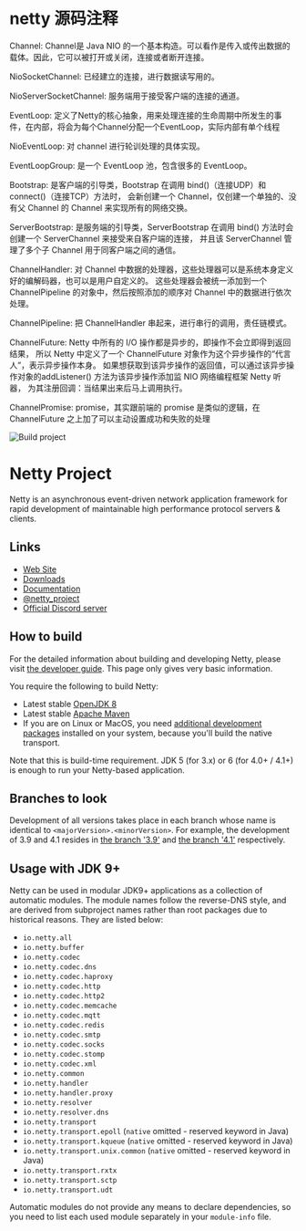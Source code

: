 # netty 源码注释

Channel: Channel是 Java NIO 的一个基本构造。可以看作是传入或传出数据的载体。因此，它可以被打开或关闭，连接或者断开连接。

NioSocketChannel: 已经建立的连接，进行数据读写用的。

NioServerSocketChannel: 服务端用于接受客户端的连接的通道。

EventLoop: 定义了Netty的核心抽象，用来处理连接的生命周期中所发生的事件，在内部，将会为每个Channel分配一个EventLoop，实际内部有单个线程

NioEventLoop: 对 channel 进行轮训处理的具体实现。

EventLoopGroup: 是一个 EventLoop 池，包含很多的 EventLoop。

Bootstrap:   是客户端的引导类，Bootstrap 在调用 bind()（连接UDP）和 connect()（连接TCP）方法时，
会新创建一个 Channel，仅创建一个单独的、没有父 Channel 的 Channel 来实现所有的网络交换。

ServerBootstrap: 是服务端的引导类，ServerBootstrap 在调用 bind() 方法时会创建一个 ServerChannel 来接受来自客户端的连接，
并且该 ServerChannel 管理了多个子 Channel 用于同客户端之间的通信。

ChannelHandler: 对 Channel 中数据的处理器，这些处理器可以是系统本身定义好的编解码器，也可以是用户自定义的。
这些处理器会被统一添加到一个 ChannelPipeline 的对象中，然后按照添加的顺序对 Channel 中的数据进行依次处理。


ChannelPipeline: 把 ChannelHandler 串起来，进行串行的调用，责任链模式。

ChannelFuture:  Netty 中所有的 I/O 操作都是异步的，即操作不会立即得到返回结果，
所以 Netty 中定义了一个 ChannelFuture 对象作为这个异步操作的“代言人”，表示异步操作本身。
如果想获取到该异步操作的返回值，可以通过该异步操作对象的addListener() 方法为该异步操作添加监 NIO 网络编程框架 Netty 听器，
为其注册回调：当结果出来后马上调用执行。

ChannelPromise: promise，其实跟前端的 promise 是类似的逻辑，在 ChannelFuture 之上加了可以主动设置成功和失败的处理



![Build project](https://github.com/netty/netty/workflows/Build%20project/badge.svg)

# Netty Project

Netty is an asynchronous event-driven network application framework for rapid development of maintainable high performance protocol servers & clients.

## Links

* [Web Site](https://netty.io/)
* [Downloads](https://netty.io/downloads.html)
* [Documentation](https://netty.io/wiki/)
* [@netty_project](https://twitter.com/netty_project)
* [Official Discord server](https://discord.gg/q4aQ2XjaCa)

## How to build

For the detailed information about building and developing Netty, please visit [the developer guide](https://netty.io/wiki/developer-guide.html).  This page only gives very basic information.

You require the following to build Netty:

* Latest stable [OpenJDK 8](https://adoptium.net/)
* Latest stable [Apache Maven](https://maven.apache.org/)
* If you are on Linux or MacOS, you need [additional development packages](https://netty.io/wiki/native-transports.html) installed on your system, because you'll build the native transport.

Note that this is build-time requirement.  JDK 5 (for 3.x) or 6 (for 4.0+ / 4.1+) is enough to run your Netty-based application.

## Branches to look

Development of all versions takes place in each branch whose name is identical to `<majorVersion>.<minorVersion>`.  For example, the development of 3.9 and 4.1 resides in [the branch '3.9'](https://github.com/netty/netty/tree/3.9) and [the branch '4.1'](https://github.com/netty/netty/tree/4.1) respectively.

## Usage with JDK 9+

Netty can be used in modular JDK9+ applications as a collection of automatic modules. The module names follow the
reverse-DNS style, and are derived from subproject names rather than root packages due to historical reasons. They
are listed below:

 * `io.netty.all`
 * `io.netty.buffer`
 * `io.netty.codec`
 * `io.netty.codec.dns`
 * `io.netty.codec.haproxy`
 * `io.netty.codec.http`
 * `io.netty.codec.http2`
 * `io.netty.codec.memcache`
 * `io.netty.codec.mqtt`
 * `io.netty.codec.redis`
 * `io.netty.codec.smtp`
 * `io.netty.codec.socks`
 * `io.netty.codec.stomp`
 * `io.netty.codec.xml`
 * `io.netty.common`
 * `io.netty.handler`
 * `io.netty.handler.proxy`
 * `io.netty.resolver`
 * `io.netty.resolver.dns`
 * `io.netty.transport`
 * `io.netty.transport.epoll` (`native` omitted - reserved keyword in Java)
 * `io.netty.transport.kqueue` (`native` omitted - reserved keyword in Java)
 * `io.netty.transport.unix.common` (`native` omitted - reserved keyword in Java)
 * `io.netty.transport.rxtx`
 * `io.netty.transport.sctp`
 * `io.netty.transport.udt`



Automatic modules do not provide any means to declare dependencies, so you need to list each used module separately
in your `module-info` file.
